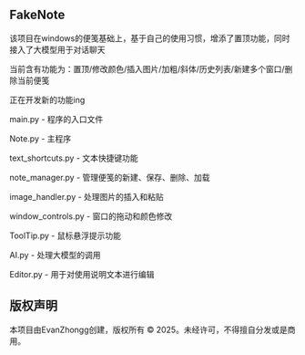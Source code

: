 ## FakeNote
该项目在windows的便笺基础上，基于自己的使用习惯，增添了置顶功能，同时接入了大模型用于对话聊天

当前含有功能为：置顶/修改颜色/插入图片/加粗/斜体/历史列表/新建多个窗口/删除当前便笺

正在开发新的功能ing

main.py - 程序的入口文件

Note.py - 主程序

text_shortcuts.py - 文本快捷键功能

note_manager.py - 管理便笺的新建、保存、删除、加载

image_handler.py - 处理图片的插入和粘贴

window_controls.py - 窗口的拖动和颜色修改

ToolTip.py - 鼠标悬浮提示功能

AI.py - 处理大模型的调用

Editor.py - 用于对使用说明文本进行编辑

## 版权声明
本项目由EvanZhongg创建，版权所有 © 2025。未经许可，不得擅自分发或是商用。
